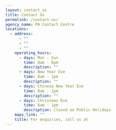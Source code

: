 ```yaml
---
layout: contact_us
title: Contact Us
permalink: /contact-us/
agency_name: PA Contact Centre
locations:
  - address:
      - ""
      - ""
      - ""
    operating_hours:
      - days: Mon - Sun
        time: 8am - 6pm
        description: ""
      - days: New Year Eve
        time: 8am - 1pm
        description: ""
      - days: Chinese New Year Eve
        time: 8am - 1pm
        description: ""
      - days: Christmas Eve
        time: 8am - 1pm
        description: Closed on Public Holidays
    maps_link: ""
    title: For enquiries, call us at
---
```

